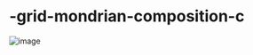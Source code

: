 # -grid-mondrian-composition-c

![image](https://github.com/user-attachments/assets/164142d9-6615-4dd4-80b2-d752c9540248)
